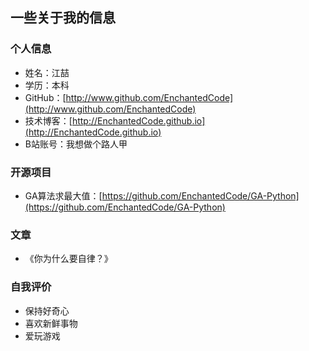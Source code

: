 ## 一些关于我的信息

### 个人信息

- 姓名：江喆
- 学历：本科
- GitHub：[http://www.github.com/EnchantedCode](http://www.github.com/EnchantedCode)
- 技术博客：[http://EnchantedCode.github.io](http://EnchantedCode.github.io)
- B站账号：我想做个路人甲



### 开源项目

- GA算法求最大值：[https://github.com/EnchantedCode/GA-Python](https://github.com/EnchantedCode/GA-Python)




### 文章

- 《你为什么要自律？》



### 自我评价

- 保持好奇心
- 喜欢新鲜事物
- 爱玩游戏
